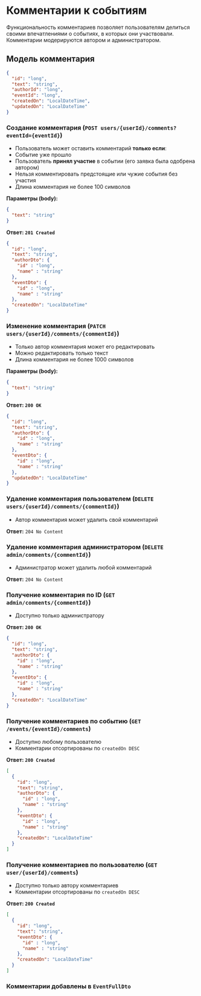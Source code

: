 # Комментарии к событиям

Функциональность комментариев позволяет пользователям делиться своими впечатлениями о событиях, в которых они участвовали. Комментарии модерируются автором и администратором.

## Модель комментария

```json
{
  "id": "long",
  "text": "string",
  "authorId": "long",
  "eventId": "long",
  "createdOn": "LocalDateTime",
  "updatedOn": "LocalDateTime"
}
```

### Создание комментария (`POST users/{userId}/comments?eventId={eventId}`)
-  Пользователь может оставить комментарий **только если**:
  - Событие уже прошло
  - Пользователь **принял участие** в событии (его заявка была одобрена автором)
-  Нельзя комментировать предстоящие или чужие события без участия
-  Длина комментария не более 100 символов

**Параметры (body):**
```json
{
  "text": "string"
}
```
**Ответ: `201 Created`**
```json
{
  "id": "long",
  "text": "string",
  "authorDto": {
    "id" : "long",
    "name" : "string"
  },
  "eventDto": {
    "id" : "long",
    "name" : "string"
  },
  "createdOn": "LocalDateTime"
}
```

### Изменение комментария (`PATCH users/{userId}/comments/{commentId}`)
-  Только автор комментария может его редактировать
-  Можно редактировать только текст
-  Длина комментария не более 1000 символов

**Параметры (body):**
```json
{
  "text": "string"
}
```
**Ответ: `200 OK`**
```json
{
  "id": "long",
  "text": "string",
  "authorDto": {
    "id" : "long",
    "name" : "string"
  },
  "eventDto": {
    "id" : "long",
    "name" : "string"
  },
  "updatedOn": "LocalDateTime"
}
```

### Удаление комментария пользователем (`DELETE users/{userId}/comments/{commentId}`)
-  Автор комментария может удалить свой комментарий

**Ответ:** `204 No Content`

### Удаление комментария администратором (`DELETE admin/comments/{commentId}`)
-  Администратор может удалить любой комментарий

**Ответ:** `204 No Content`

### Получение комментария по ID (`GET admin/comments/{commentId}`)
-  Доступно только администратору

**Ответ: `200 OK`**
```json
{
  "id": "long",
  "text": "string",
  "authorDto": {
    "id" : "long",
    "name" : "string"
  },
  "eventDto": {
    "id" : "long",
    "name" : "string"
  },
  "createdOn": "LocalDateTime"
}
```

### Получение комментариев по событию (`GET /events/{eventId}/comments`)
-  Доступно любому пользователю
-  Комментарии отсортированы по `createdOn DESC`

**Ответ: `200 Created`**
```json
[
  {
    "id": "long",
    "text": "string",
    "authorDto": {
      "id" : "long",
      "name" : "string"
    },
    "eventDto": {
      "id" : "long",
      "name" : "string"
    },
    "createdOn": "LocalDateTime"
  }
]
```

### Получение комментариев по пользователю (`GET user/{userId}/comments`)
-  Доступно только автору комментариев
-  Комментарии отсортированы по `createdOn DESC`

**Ответ: `200 Created`**
```json
[
  {
    "id": "long",
    "text": "string",
    "eventDto": {
      "id" : "long",
      "name" : "string"
    },
    "createdOn": "LocalDateTime"
  }
]
```
### Комментарии добавлены в `EventFullDto`